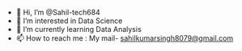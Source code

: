 - 👋 Hi, I’m @Sahil-tech684
- 👀 I’m interested in Data Science
- 🌱 I’m currently learning Data Analysis
- 📫 How to reach me : My mail- sahilkumarsingh8079@gmail.com
